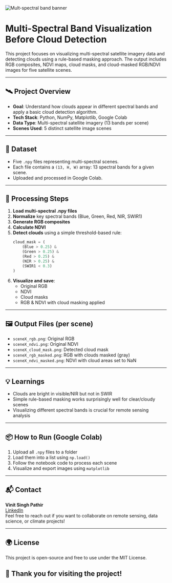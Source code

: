 ![Mult-spectral band banner](https://github.com/user-attachments/assets/1f098cf3-6471-46cd-8d4e-4c217afac59c)


# Multi-Spectral Band Visualization Before Cloud Detection

This project focuses on visualizing multi-spectral satellite imagery data and detecting clouds using a rule-based masking approach. The output includes RGB composites, NDVI maps, cloud masks, and cloud-masked RGB/NDVI images for five satellite scenes.

---

## 🛰️ Project Overview

- **Goal**: Understand how clouds appear in different spectral bands and apply a basic cloud detection algorithm.
- **Tech Stack**: Python, NumPy, Matplotlib, Google Colab
- **Data Type**: Multi-spectral satellite imagery (13 bands per scene)
- **Scenes Used**: 5 distinct satellite image scenes

---

## 📁 Dataset

- Five `.npy` files representing multi-spectral scenes.
- Each file contains a `(13, H, W)` array: 13 spectral bands for a given scene.
- Uploaded and processed in Google Colab.

---

## 🧪 Processing Steps

1. **Load multi-spectral .npy files**
2. **Normalize** key spectral bands (Blue, Green, Red, NIR, SWIR1)
3. **Generate RGB composites**
4. **Calculate NDVI**
5. **Detect clouds** using a simple threshold-based rule:
    ```python
    cloud_mask = (
        (Blue > 0.25) &
        (Green > 0.25) &
        (Red > 0.25) &
        (NIR > 0.25) &
        (SWIR1 < 0.3)
    )
    ```
6. **Visualize and save**:
   - Original RGB
   - NDVI
   - Cloud masks
   - RGB & NDVI with cloud masking applied

---

## 🖼️ Output Files (per scene)

- `sceneX_rgb.png`: Original RGB
- `sceneX_ndvi.png`: Original NDVI
- `sceneX_cloud_mask.png`: Detected cloud mask
- `sceneX_rgb_masked.png`: RGB with clouds masked (gray)
- `sceneX_ndvi_masked.png`: NDVI with cloud areas set to NaN

---

## 💡 Learnings

- Clouds are bright in visible/NIR but not in SWIR
- Simple rule-based masking works surprisingly well for clear/cloudy scenes
- Visualizing different spectral bands is crucial for remote sensing analysis

---

## 📦 How to Run (Google Colab)

1. Upload all `.npy` files to a folder
2. Load them into a list using `np.load()`
3. Follow the notebook code to process each scene
4. Visualize and export images using `matplotlib`

---

## 📬 Contact

**Vinit Singh Pathir**  
[LinkedIn](https://www.linkedin.com/in/vinit-singh-cse/)  
Feel free to reach out if you want to collaborate on remote sensing, data science, or climate projects!

---

## 🌍 License

This project is open-source and free to use under the MIT License.


## 🚀 Thank you for visiting the project!
